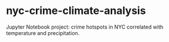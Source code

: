 # nyc-crime-climate-analysis
Jupyter Notebook project: crime hotspots in NYC correlated with temperature and precipitation.
